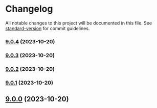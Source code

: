 # Changelog

All notable changes to this project will be documented in this file. See [standard-version](https://github.com/conventional-changelog/standard-version) for commit guidelines.

### [9.0.4](https://github.com/alex-lit/lint-kit/compare/v9.0.3...v9.0.4) (2023-10-20)

### [9.0.3](https://github.com/alex-lit/lint-kit/compare/v9.0.2...v9.0.3) (2023-10-20)

### [9.0.2](https://github.com/alex-lit/lint-kit/compare/v2.0.2...v9.0.2) (2023-10-20)

### [9.0.1](https://github.com/alex-lit/lint-kit/compare/v38.0.0...v9.0.1) (2023-10-20)

## [9.0.0](https://github.com/alex-lit/lint-kit/compare/v68.0.0...v9.0.0) (2023-10-20)
